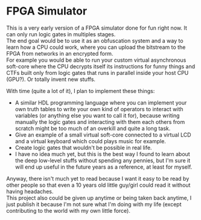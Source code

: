 # FPGA Simulator

This is a very early version of a FPGA simulator done for fun right now. It can only run logic gates in multiples stages.  
The end goal would be to use it as an obfuscation system and a way to learn how a CPU could work, where you can upload the bitstream to the FPGA from networks in an encrypted form.  
For example you would be able to run your custom virtual asynchronous soft-core where the CPU decrypts itself its instructions for funny things and CTFs built only from logic gates that runs in parallel inside your host CPU (GPU?). Or totally invent new stuffs.   

With time (quite a lot of it), I plan to implement these things:
-  A similar HDL programming language where you can implement your own truth tables to write your own kind of operators to interact with variables (or anything else you want to call it for), because writing manually the logic gates and interacting with them each others from scratch might be too much of an overkill and quite a long task.
- Give an example of a small virtual soft-core connected to a virtual LCD and a virtual keyboard which could plays music for example.
- Create logic gates that wouldn't be possible in real life.
- I have no idea much yet, but this is the best way I found to learn about the deep low-level stuffs without spending any pennies, but I'm sure it will end up useful in the future years as a reference, at least for myself.

Anyway, there isn't much yet to read because I want it easy to be read by other people so that even a 10 years old little guy/girl could read it without having headaches.  
This project also could be given up anytime or being taken back anytime, I just publish it because I'm not sure what I'm doing with my life (except contributing to the world with my own little force).  
